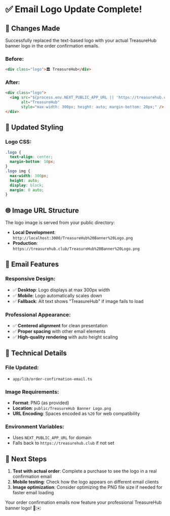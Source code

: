 # ✅ Email Logo Update Complete!

## 🎯 **Changes Made**

Successfully replaced the text-based logo with your actual TreasureHub banner logo in the order confirmation emails.

### **Before:**
```html
<div class="logo">🏛️ TreasureHub</div>
```

### **After:**
```html
<div class="logo">
  <img src="${process.env.NEXT_PUBLIC_APP_URL || 'https://treasurehub.club'}/TreasureHub%20Banner%20Logo.png" 
       alt="TreasureHub" 
       style="max-width: 300px; height: auto; margin-bottom: 20px;" />
</div>
```

## 🎨 **Updated Styling**

### **Logo CSS:**
```css
.logo {
  text-align: center;
  margin-bottom: 10px;
}
.logo img {
  max-width: 300px;
  height: auto;
  display: block;
  margin: 0 auto;
}
```

## 🌐 **Image URL Structure**

The logo image is served from your public directory:
- **Local Development**: `http://localhost:3000/TreasureHub%20Banner%20Logo.png`
- **Production**: `https://treasurehub.club/TreasureHub%20Banner%20Logo.png`

## 📧 **Email Features**

### **Responsive Design:**
- ✅ **Desktop**: Logo displays at max 300px width
- ✅ **Mobile**: Logo automatically scales down
- ✅ **Fallback**: Alt text shows "TreasureHub" if image fails to load

### **Professional Appearance:**
- ✅ **Centered alignment** for clean presentation
- ✅ **Proper spacing** with other email elements
- ✅ **High-quality rendering** with auto height scaling

## 🔧 **Technical Details**

### **File Updated:**
- `app/lib/order-confirmation-email.ts`

### **Image Requirements:**
- **Format**: PNG (as provided)
- **Location**: `public/TreasureHub Banner Logo.png`
- **URL Encoding**: Spaces encoded as `%20` for web compatibility

### **Environment Variables:**
- Uses `NEXT_PUBLIC_APP_URL` for domain
- Falls back to `https://treasurehub.club` if not set

## 🚀 **Next Steps**

1. **Test with actual order**: Complete a purchase to see the logo in a real confirmation email
2. **Mobile testing**: Check how the logo appears on different email clients
3. **Image optimization**: Consider optimizing the PNG file size if needed for faster email loading

Your order confirmation emails now feature your professional TreasureHub banner logo! 🎨✉️
